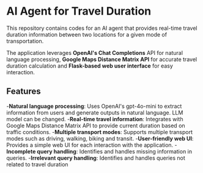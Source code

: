 # AI Agent for Travel Duration

This repository contains codes for an AI agent that provides real-time travel duration information between two locations for a given mode of transportation.

The application leverages **OpenAI's Chat Completions** API for natural language processing, **Google Maps Distance Matrix API** for accurate travel duration calculation and **Flask-based web user interface** for easy interaction.

## Features
-**Natural language processing**: Uses OpenAI's gpt-4o-mini to extract information from users and generate outputs in natural language. LLM model can be changed.
-**Real-time travel information**: Integrates with Google Maps Distance Matrix API to provide current duration based on traffic conditions.
-**Multiple transport modes**: Supports multiple transport modes such as driving, walking, biking and transit.
-**User-friendly web UI**: Provides a simple web UI for each interaction with the application.
-**Incomplete query handling**: Identifies and handles missing information in queries.
-**Irrelevant query handling**: Identifies and handles queries not related to travel duration



 
